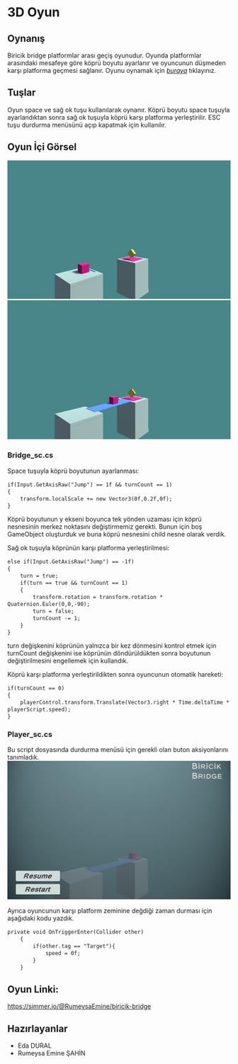 # 3D Oyun
## Oynanış
Biricik bridge platformlar arası geçiş oyunudur. Oyunda platformlar arasındaki mesafeye göre köprü boyutu ayarlanır ve oyuncunun düşmeden karşı platforma geçmesi sağlanır. Oyunu oynamak için *[buraya](https://simmer.io/@RumeysaEmine/biricik-bridge)* tıklayınız.
## Tuşlar
Oyun space ve sağ ok tuşu kullanılarak oynanır. Köprü boyutu space tuşuyla ayarlandıktan sonra sağ ok tuşuyla köprü karşı platforma yerleştirilir. ESC tuşu durdurma menüsünü açıp kapatmak için kullanılır. 
## Oyun İçi Görsel
![](https://github.com/rumeysaemine/Game/blob/main/image/Oyun1.jpg)
![](https://github.com/rumeysaemine/Game/blob/main/image/Oyun2.jpg)
### Bridge_sc.cs
Space tuşuyla köprü boyutunun ayarlanması:
```
if(Input.GetAxisRaw("Jump") == 1f && turnCount == 1)
{
    transform.localScale += new Vector3(0f,0.2f,0f);
} 
```
Köprü boyutunun y ekseni boyunca tek yönden uzaması için köprü nesnesinin merkez noktasını değiştirmemiz gerekti. Bunun için boş GameObject oluşturduk ve buna köprü nesnesini child nesne olarak verdik.

Sağ ok tuşuyla köprünün karşı platforma yerleştirilmesi:
```
else if(Input.GetAxisRaw("Jump") == -1f)
{
    turn = true;
    if(turn == true && turnCount == 1)
    {
        transform.rotation = transform.rotation * Quaternion.Euler(0,0,-90);
        turn = false;
        turnCount -= 1;             
    }
}
```
turn değişkenini köprünün yalnızca bir kez dönmesini kontrol etmek için turnCount değişkenini ise köprünün döndürüldükten sonra boyutunun değiştirilmesini engellemek için kullandık. 

Köprü karşı platforma yerleştirildikten sonra oyuncunun otomatik hareketi:
```
if(turnCount == 0)
{
    playerControl.transform.Translate(Vector3.right * Time.deltaTime * playerScript.speed); 
}
```
### Player_sc.cs
Bu script dosyasında durdurma menüsü için gerekli olan buton aksiyonlarını tanımladık.
![](https://github.com/rumeysaemine/Game/blob/main/image/Oyun3.jpg)

Ayrıca oyuncunun karşı platform zeminine değdiği zaman durması için aşağıdaki kodu yazdık.
```
private void OnTriggerEnter(Collider other)
    {
        if(other.tag == "Target"){
            speed = 0f;
        }   
    }
```

## Oyun Linki:
https://simmer.io/@RumeysaEmine/biricik-bridge

## Hazırlayanlar
* Eda DURAL
* Rumeysa Emine ŞAHİN
